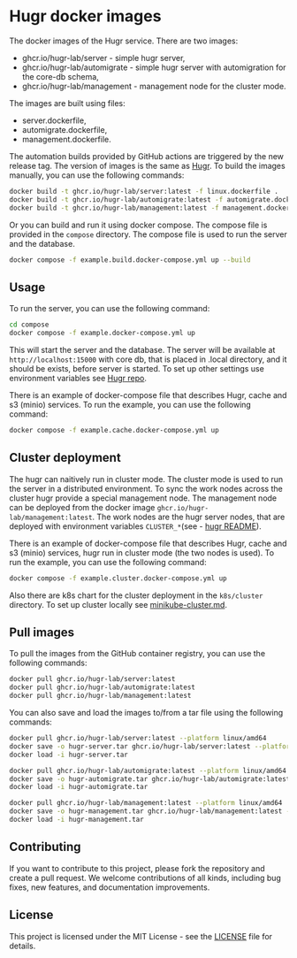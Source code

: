 # Hugr docker images

The docker images of the Hugr service.
There are two images:

- ghcr.io/hugr-lab/server - simple hugr server,
- ghcr.io/hugr-lab/automigrate - simple hugr server with automigration for the core-db schema,
- ghcr.io/hugr-lab/management - management node for the cluster mode.

The images are built using files:

- server.dockerfile,
- automigrate.dockerfile,
- management.dockerfile.

The automation builds provided by GitHub actions are triggered by the new release tag. The version of images is the same as [Hugr](https://github.com/hugr-lab/hugr). To build the images manually, you can use the following commands:

```bash
docker build -t ghcr.io/hugr-lab/server:latest -f linux.dockerfile .
docker build -t ghcr.io/hugr-lab/automigrate:latest -f automigrate.dockerfile .
docker build -t ghcr.io/hugr-lab/management:latest -f management.dockerfile .
```

Or you can build and run it using docker compose. The compose file is provided in the `compose` directory. The compose file is used to run the server and the database.

```bash
docker compose -f example.build.docker-compose.yml up --build
```

## Usage

To run the server, you can use the following command:

```bash
cd compose
docker compose -f example.docker-compose.yml up
```

This will start the server and the database. The server will be available at ```http://localhost:15000``` with core db, that is placed in .local directory, and it should be exists, before server is started. To set up other settings use environment variables see [Hugr repo](https://github.com/hugr-lab/hugr/README.md).

There is an example of docker-compose file that describes Hugr, cache and s3 (minio) services. To run the example, you can use the following command:

```bash
docker compose -f example.cache.docker-compose.yml up
```

## Cluster deployment

The hugr can naitively run in cluster mode. The cluster mode is used to run the server in a distributed environment. To sync the work nodes across the cluster hugr provide a special management node. The management node can be deployed from the docker image `ghcr.io/hugr-lab/management:latest`. The work nodes are the hugr server nodes, that are deployed with environment variables `CLUSTER_*`(see - [hugr README](https://github.com/hugr-lab/hugr/README.md)).

There is an example of docker-compose file that describes Hugr, cache and s3 (minio) services, hugr run in cluster mode (the two nodes is used). To run the example, you can use the following command:

```bash
docker compose -f example.cluster.docker-compose.yml up
```

Also there are k8s chart for the cluster deployment in the `k8s/cluster` directory. To set up cluster locally see [minikube-cluster.md](examples/minikube-cluster.md).

## Pull images

To pull the images from the GitHub container registry, you can use the following commands:

```bash
docker pull ghcr.io/hugr-lab/server:latest
docker pull ghcr.io/hugr-lab/automigrate:latest
docker pull ghcr.io/hugr-lab/management:latest
```

You can also save and load the images to/from a tar file using the following commands:

```bash
docker pull ghcr.io/hugr-lab/server:latest --platform linux/amd64 
docker save -o hugr-server.tar ghcr.io/hugr-lab/server:latest --platform linux/amd64
docker load -i hugr-server.tar
```

```bash
docker pull ghcr.io/hugr-lab/automigrate:latest --platform linux/amd64 
docker save -o hugr-automigrate.tar ghcr.io/hugr-lab/automigrate:latest --platform linux/amd64
docker load -i hugr-automigrate.tar
```

```bash
docker pull ghcr.io/hugr-lab/management:latest --platform linux/amd64 
docker save -o hugr-management.tar ghcr.io/hugr-lab/management:latest --platform linux/amd64
docker load -i hugr-management.tar
```

## Contributing

If you want to contribute to this project, please fork the repository and create a pull request. We welcome contributions of all kinds, including bug fixes, new features, and documentation improvements.

## License

This project is licensed under the MIT License - see the [LICENSE](LICENSE) file for details.
